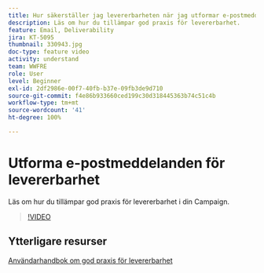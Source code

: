 ```yaml
---
title: Hur säkerställer jag levererbarheten när jag utformar e-postmeddelanden?
description: Läs om hur du tillämpar god praxis för levererbarhet.
feature: Email, Deliverability
jira: KT-5095
thumbnail: 330943.jpg
doc-type: feature video
activity: understand
team: WWFRE
role: User
level: Beginner
exl-id: 2df2986e-00f7-40fb-b37e-09fb3de9d710
source-git-commit: f4e86b933660ced199c30d318445363b74c51c4b
workflow-type: tm+mt
source-wordcount: '41'
ht-degree: 100%

---
```


# Utforma e-postmeddelanden för levererbarhet

Läs om hur du tillämpar god praxis för levererbarhet i din Campaign.

>[!VIDEO](https://video.tv.adobe.com/v/330943?quality=12&learn=on)

## Ytterligare resurser

[Användarhandbok om god praxis för levererbarhet](https://experienceleague.adobe.com/docs/deliverability-learn/deliverability-best-practice-guide/introduction.html?lang=sv)
